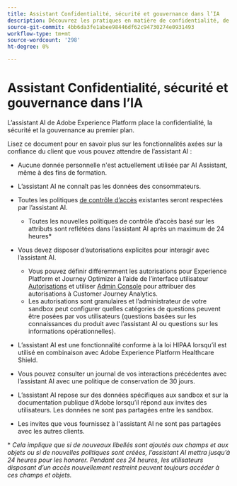 ```yaml
---
title: Assistant Confidentialité, sécurité et gouvernance dans l’IA
description: Découvrez les pratiques en matière de confidentialité, de sécurité et de gouvernance pour l’assistant AI.
source-git-commit: 4bb6da3fe1abee98446df62c94730274e0931493
workflow-type: tm+mt
source-wordcount: '298'
ht-degree: 0%

---
```


# Assistant Confidentialité, sécurité et gouvernance dans l’IA

L’assistant AI de Adobe Experience Platform place la confidentialité, la sécurité et la gouvernance au premier plan.

Lisez ce document pour en savoir plus sur les fonctionnalités axées sur la confiance du client que vous pouvez attendre de l’assistant AI :

* Aucune donnée personnelle n&#39;est actuellement utilisée par AI Assistant, même à des fins de formation.
* L’assistant AI ne connaît pas les données des consommateurs.
* Toutes les politiques [de contrôle d’accès](https://experienceleague.adobe.com/fr/docs/experience-platform/access-control/home) existantes seront respectées par l’assistant AI.

   * Toutes les nouvelles politiques de contrôle d’accès basé sur les attributs sont reflétées dans l’assistant AI après un maximum de 24 heures&ast;

* Vous devez disposer d’autorisations explicites pour interagir avec l’assistant AI.

   * Vous pouvez définir différemment les autorisations pour Experience Platform et Journey Optimizer à l’aide de l’interface utilisateur [Autorisations](https://experienceleague.adobe.com/fr/docs/experience-platform/access-control/abac/permissions-ui/browse) et utiliser [Admin Console](https://experienceleague.adobe.com/fr/docs/experience-platform/access-control/ui/browse) pour attribuer des autorisations à Customer Journey Analytics.
   * Les autorisations sont granulaires et l’administrateur de votre sandbox peut configurer quelles catégories de questions peuvent être posées par vos utilisateurs (questions basées sur les connaissances du produit avec l’assistant AI ou questions sur les informations opérationnelles).

* L’assistant AI est une fonctionnalité conforme à la loi HIPAA lorsqu’il est utilisé en combinaison avec Adobe Experience Platform Healthcare Shield.
* Vous pouvez consulter un journal de vos interactions précédentes avec l’assistant AI avec une politique de conservation de 30 jours.
* L’assistant AI repose sur des données spécifiques aux sandbox et sur la documentation publique d’Adobe lorsqu’il répond aux invites des utilisateurs. Les données ne sont pas partagées entre les sandbox.
* Les invites que vous fournissez à l&#39;assistant AI ne sont pas partagées avec les autres clients.

&ast; *Cela implique que si de nouveaux libellés sont ajoutés aux champs et aux objets ou si de nouvelles politiques sont créées, l’assistant AI mettra jusqu’à 24 heures pour les honorer. Pendant ces 24 heures, les utilisateurs disposant d’un accès nouvellement restreint peuvent toujours accéder à ces champs et objets.*
